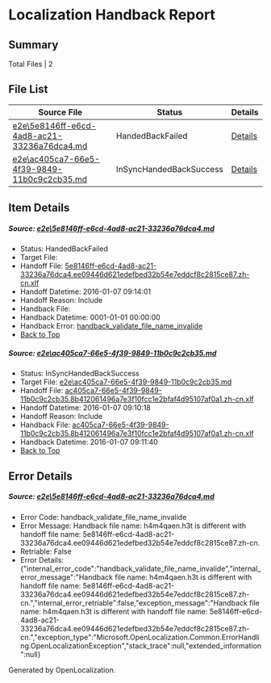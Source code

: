 # <a name='report-top'></a> Localization Handback Report

## Summary
 Total Files | 2

## File List
 Source File | Status | Details 
 ----------- | ------ | ------- 
 [e2e\5e8146ff-e6cd-4ad8-ac21-33236a76dca4.md](https://github.com/OpenLocalizationTest/oltest/blob/2d8c3353ee84bea6537942c90e6e86aaaca3ab59/e2e/5e8146ff-e6cd-4ad8-ac21-33236a76dca4.md) | HandedBackFailed | [Details](#d7e03e234e5398b505392c16628a139ac7af68492)
 [e2e\ac405ca7-66e5-4f39-9849-11b0c9c2cb35.md](https://github.com/OpenLocalizationTest/oltest/blob/2377ea4a0daffaead01883290b5c80e611fd3f37/e2e/ac405ca7-66e5-4f39-9849-11b0c9c2cb35.md) | InSyncHandedBackSuccess | [Details](#8eb9895c6923e4cc47e9e7ee03a30011ae14f0334)

## Item Details
##### <a name='d7e03e234e5398b505392c16628a139ac7af68492'></a> Source: [e2e\5e8146ff-e6cd-4ad8-ac21-33236a76dca4.md](https://github.com/OpenLocalizationTest/oltest/blob/2d8c3353ee84bea6537942c90e6e86aaaca3ab59/e2e/5e8146ff-e6cd-4ad8-ac21-33236a76dca4.md)
* Status: HandedBackFailed
* Target File: 
* Handoff File: [5e8146ff-e6cd-4ad8-ac21-33236a76dca4.ee09446d621edefbed32b54e7eddcf8c2815ce87.zh-cn.xlf](https://github.com/OpenLocalizationTestOrg/olhandoff/blob/e7338624ed3069031a309899671ecb028eaede54/ol-handoff/OpenLocalizationTestOrg/oltest.zh-cn/yufeih/5e8146ff-e6cd-4ad8-ac21-33236a76dca4.ee09446d621edefbed32b54e7eddcf8c2815ce87.zh-cn.xlf)
* Handoff Datetime: 2016-01-07 09:14:01
* Handoff Reason: Include
* Handback File: 
* Handback Datetime: 0001-01-01 00:00:00
* Handback Error: [handback_validate_file_name_invalide](#d7e03e234e5398b505392c16628a139ac7af68492handback_validate_file_name_invalide)
* [Back to Top](#report-top)

##### <a name='8eb9895c6923e4cc47e9e7ee03a30011ae14f0334'></a> Source: [e2e\ac405ca7-66e5-4f39-9849-11b0c9c2cb35.md](https://github.com/OpenLocalizationTest/oltest/blob/2377ea4a0daffaead01883290b5c80e611fd3f37/e2e/ac405ca7-66e5-4f39-9849-11b0c9c2cb35.md)
* Status: InSyncHandedBackSuccess
* Target File: [e2e\ac405ca7-66e5-4f39-9849-11b0c9c2cb35.md](https://github.com/OpenLocalizationTestOrg/oltest.zh-cn/blob/e3e638d6549e9ca1123a276e61bf6780953b7b38/e2e/ac405ca7-66e5-4f39-9849-11b0c9c2cb35.md)
* Handoff File: [ac405ca7-66e5-4f39-9849-11b0c9c2cb35.8b412061496a7e3f10fcc1e2bfaf4d95107af0a1.zh-cn.xlf](https://github.com/OpenLocalizationTestOrg/olhandoff/blob/e01b2401bcd59184889f97a418cb293f08c4864d/ol-handoff/OpenLocalizationTestOrg/oltest.zh-cn/yufeih/ac405ca7-66e5-4f39-9849-11b0c9c2cb35.8b412061496a7e3f10fcc1e2bfaf4d95107af0a1.zh-cn.xlf)
* Handoff Datetime: 2016-01-07 09:10:18
* Handoff Reason: Include
* Handback File: [ac405ca7-66e5-4f39-9849-11b0c9c2cb35.8b412061496a7e3f10fcc1e2bfaf4d95107af0a1.zh-cn.xlf](https://github.com/OpenLocalizationTestOrg/olhandback/blob/9167ee6d2c7661e7ceef3e2ae3ca4f13b28a1e97/ol-handback/OpenLocalizationTestOrg/oltest.zh-cn/yufeih/ac405ca7-66e5-4f39-9849-11b0c9c2cb35.8b412061496a7e3f10fcc1e2bfaf4d95107af0a1.zh-cn.xlf)
* Handback Datetime: 2016-01-07 09:11:40
* [Back to Top](#report-top)


## Error Details
##### <a name='d7e03e234e5398b505392c16628a139ac7af68492handback_validate_file_name_invalide'></a> Source: [e2e\5e8146ff-e6cd-4ad8-ac21-33236a76dca4.md](#d7e03e234e5398b505392c16628a139ac7af68492)
* Error Code: handback_validate_file_name_invalide
* Error Message: Handback file name: h4m4qaen.h3t is different with handoff file name: 5e8146ff-e6cd-4ad8-ac21-33236a76dca4.ee09446d621edefbed32b54e7eddcf8c2815ce87.zh-cn.
* Retriable: False
* Error Details: {"internal_error_code":"handback_validate_file_name_invalide","internal_error_message":"Handback file name: h4m4qaen.h3t is different with handoff file name: 5e8146ff-e6cd-4ad8-ac21-33236a76dca4.ee09446d621edefbed32b54e7eddcf8c2815ce87.zh-cn.","internal_error_retriable":false,"exception_message":"Handback file name: h4m4qaen.h3t is different with handoff file name: 5e8146ff-e6cd-4ad8-ac21-33236a76dca4.ee09446d621edefbed32b54e7eddcf8c2815ce87.zh-cn.","exception_type":"Microsoft.OpenLocalization.Common.ErrorHandling.OpenLocalizationException","stack_trace":null,"extended_information":null}


Generated by OpenLocalization.
